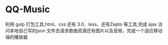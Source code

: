 # QQ-Music
利用 gulp 打包工具,html、css 还有 3.0、less、还有Zepto 等工具,完成 ajax 访问本地自己写的json 文件去请求歌曲资源还有图片以及音频，完成一个适应移动端的播放器
